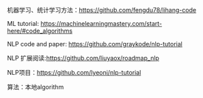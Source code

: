 机器学习、统计学习方法：https://github.com/fengdu78/lihang-code

ML tutorial: https://machinelearningmastery.com/start-here/#code_algorithms

NLP code and paper: https://github.com/graykode/nlp-tutorial

NLP 扩展阅读:https://github.com/liuyaox/roadmap_nlp

NLP项目：https://github.com/lyeoni/nlp-tutorial

算法：本地algorithm